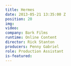 ```yaml
---
title: Hermes
date: 2013-05-21 13:35:00 Z
position: 20
img: 
video: 
company: Bark Films
runtime: Online Content
director: Rick Stanton
producers: Penny Gabriel
role: Production Assistant
is-featured: 
---
```


